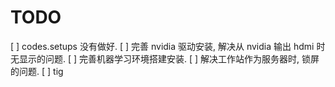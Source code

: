 # TODO
[ ] codes.setups 没有做好.
[ ] 完善 nvidia 驱动安装, 解决从 nvidia 输出 hdmi 时无显示的问题.
[ ] 完善机器学习环境搭建安装.
[ ] 解决工作站作为服务器时, 锁屏的问题.
[ ] tig
